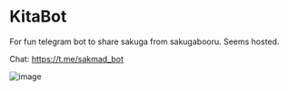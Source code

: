 # KitaBot
For fun telegram bot to share sakuga from sakugabooru. Seems hosted. 

Chat: https://t.me/sakmad_bot

![image](https://media.tenor.com/nLTUXLIAOrIAAAAd/bocchi-the-rock-kita-ikuyo.gif)
